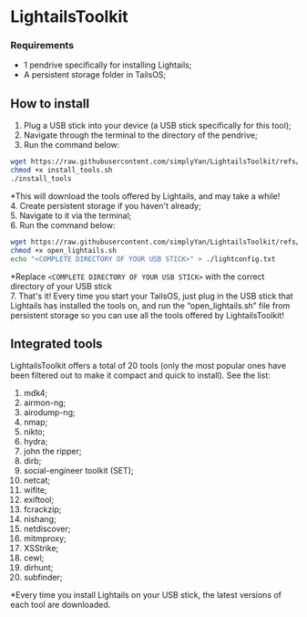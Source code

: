 # LightailsToolkit
### Requirements
- 1 pendrive specifically for installing Lightails;
- A persistent storage folder in TailsOS;

## How to install
1. Plug a USB stick into your device (a USB stick specifically for this tool);<br>
2. Navigate through the terminal to the directory of the pendrive;<br>
3. Run the command below:<br>
```sh
wget https://raw.githubusercontent.com/simplyYan/LightailsToolkit/refs/heads/main/install_tools.sh
chmod +x install_tools.sh
./install_tools
```
*This will download the tools offered by Lightails, and may take a while! <br>
4. Create persistent storage if you haven't already;<br>
5. Navigate to it via the terminal;<br>
6. Run the command below:<br>
```sh
wget https://raw.githubusercontent.com/simplyYan/LightailsToolkit/refs/heads/main/open_lightails.sh
chmod +x open_lightails.sh
echo "<COMPLETE DIRECTORY OF YOUR USB STICK>" > ./lightconfig.txt
```
*Replace `<COMPLETE DIRECTORY OF YOUR USB STICK>` with the correct directory of your USB stick <br>
7. That's it! Every time you start your TailsOS, just plug in the USB stick that Lightails has installed the tools on, and run the “open_lightails.sh” file from persistent storage so you can use all the tools offered by LightailsToolkit!

## Integrated tools
LightailsToolkit offers a total of 20 tools (only the most popular ones have been filtered out to make it compact and quick to install). See the list:
1. mdk4;
2. airmon-ng;
3. airodump-ng;
4. nmap;
5. nikto;
6. hydra;
7. john the ripper;
8. dirb;
9. social-engineer toolkit (SET);
10. netcat;
11. wifite;
12. exiftool;
13. fcrackzip;
14. nishang;
15. netdiscover;
16. mitmproxy;
17. XSStrike;
18. cewl;
19. dirhunt;
20. subfinder;

*Every time you install Lightails on your USB stick, the latest versions of each tool are downloaded.
